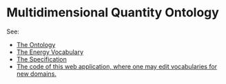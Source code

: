# Multidimensional Quantity Ontology

See:

- [The Ontology](resource/Ontology)
- [The Energy Vocabulary](resource/EnergyVocabulary)
- [The Specification](spec.html)
- [The code of this web application, where one may edit vocabularies for new domains.](https://github.com/thesmartenergy/mdq-ontology-site)

